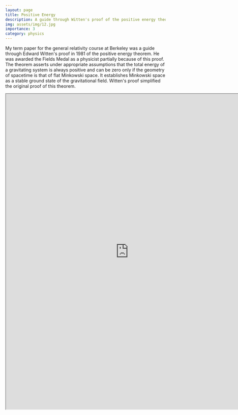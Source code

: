 ```yaml
---
layout: page
title: Positive Energy
description: A guide through Witten's proof of the positive energy theorem 
img: assets/img/12.jpg
importance: 3
category: physics
---
```


My term paper for the general relativity course at Berkeley was a guide through Edward Witten's proof in 1981 of the positive energy theorem. He was awarded the Fields Medal as a physicist partially because of this proof. The theorem asserts under appropriate assumptions that the total energy of a gravitating system is always positive and can be zero only if the geometry of spacetime is that of flat Minkowski space. It establishes Minkowski space as a stable ground state of the gravitational field. Witten's proof simplified the original proof of this theorem.

<iframe src="https://drive.google.com/file/d/1xc1EksELd5iYeYp0I4R1c3_uk7HMjYZY/preview" width="770" height="990" allow="autoplay"></iframe>
